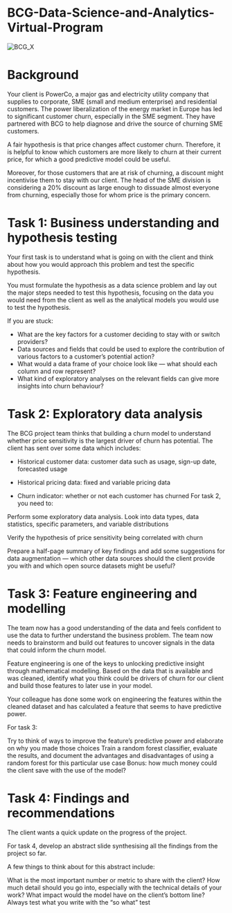 # BCG-Data-Science-and-Analytics-Virtual-Program
![BCG_X](https://github.com/PavanRaju7/BCG-Data-Science-and-Analytics-Virtual-Program/assets/137611634/0c628c67-a529-4fc1-a54e-6f481b57a29a)

#  Background
Your client is PowerCo, a major gas and electricity utility company that supplies to corporate, SME (small and medium enterprise) and residential customers. The power liberalization of the energy market in Europe has led to significant customer churn, especially in the SME segment. They have partnered with BCG to help diagnose and drive the source of churning SME customers.

A fair hypothesis is that price changes affect customer churn. Therefore, it is helpful to know which customers are more likely to churn at their current price, for which a good predictive model could be useful.

Moreover, for those customers that are at risk of churning, a discount might incentivise them to stay with our client. The head of the SME division is considering a 20% discount as large enough to dissuade almost everyone from churning, especially those for whom price is the primary concern.

# Task 1: Business understanding and hypothesis testing
Your first task is to understand what is going on with the client and think about how you would approach this problem and test the specific hypothesis.

You must formulate the hypothesis as a data science problem and lay out the major steps needed to test this hypothesis, focusing on the data you would need from the client as well as the analytical models you would use to test the hypothesis.

If you are stuck:

* What are the key factors for a customer deciding to stay with or switch providers?
* Data sources and fields that could be used to explore the contribution of various factors to a customer’s potential action?
* What would a data frame of your choice look like — what should each column and row represent?
* What kind of exploratory analyses on the relevant fields can give more insights into churn behaviour?

# Task 2: Exploratory data analysis
The BCG project team thinks that building a churn model to understand whether price sensitivity is the largest driver of churn has potential. The client has sent over some data which includes:

* Historical customer data: customer data such as usage, sign-up date, forecasted usage

* Historical pricing data: fixed and variable pricing data

* Churn indicator: whether or not each customer has churned For task 2, you need to:

Perform some exploratory data analysis. Look into data types, data statistics, specific parameters, and variable distributions

Verify the hypothesis of price sensitivity being correlated with churn

Prepare a half-page summary of key findings and add some suggestions for data augmentation — which other data sources should the client provide you with and which open source datasets might be useful?

#  Task 3: Feature engineering and modelling
The team now has a good understanding of the data and feels confident to use the data to further understand the business problem. The team now needs to brainstorm and build out features to uncover signals in the data that could inform the churn model.

Feature engineering is one of the keys to unlocking predictive insight through mathematical modelling. Based on the data that is available and was cleaned, identify what you think could be drivers of churn for our client and build those features to later use in your model.

Your colleague has done some work on engineering the features within the cleaned dataset and has calculated a feature that seems to have predictive power.

For task 3:

Try to think of ways to improve the feature’s predictive power and elaborate on why you made those choices
Train a random forest classifier, evaluate the results, and document the advantages and disadvantages of using a random forest for this particular use case
Bonus: how much money could the client save with the use of the model?

# Task 4: Findings and recommendations
The client wants a quick update on the progress of the project.

For task 4, develop an abstract slide synthesising all the findings from the project so far.

A few things to think about for this abstract include:

What is the most important number or metric to share with the client?
How much detail should you go into, especially with the technical details of your work?
What impact would the model have on the client’s bottom line? Always test what you write with the “so what” test
